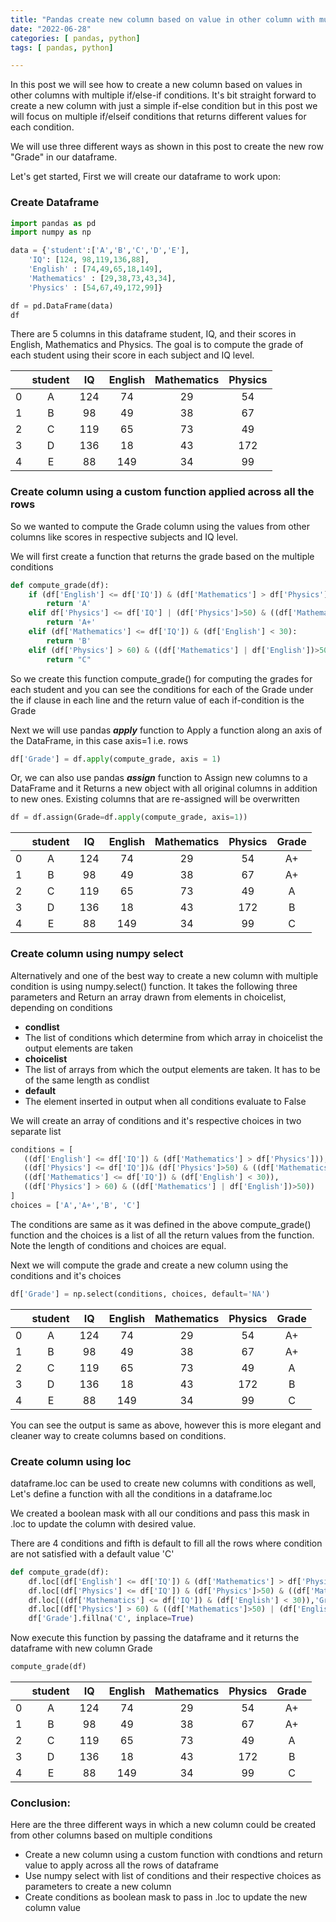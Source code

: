 ```yaml
---
title: "Pandas create new column based on value in other column with multiple conditions"
date: "2022-06-28"
categories: [ pandas, python]
tags: [ pandas, python]

---
```


In this post we will see how to create a new column based on values in other columns with multiple if/else-if conditions. It's bit straight forward to create a new column with just a simple if-else condition but in this post we will focus on multiple if/elseif conditions that returns different values for each condition.

We will use three different ways as shown in this post to create the new row "Grade" in our dataframe. 

Let's get started, First we will create our dataframe to work upon:

### Create Dataframe

```python
import pandas as pd
import numpy as np

data = {'student':['A','B','C','D','E'],
    'IQ': [124, 98,119,136,88],
    'English' : [74,49,65,18,149],
    'Mathematics' : [29,38,73,43,34],
    'Physics' : [54,67,49,172,99]}

df = pd.DataFrame(data)
df
```
There are 5 columns in this dataframe student, IQ, and their scores in English, Mathematics and Physics. The goal is to compute the grade of each student using their score in each subject and IQ level.

|      |     student    |   IQ   | English| Mathematics | Physics|
| ----------- | :-----------: | :-----------:| :-----------: | :-----------:|:-----------:|
| 0      | A          |  124 | 74 | 29 | 54 |
| 1      | B          |  98 | 49 | 38 | 67 |
| 2      | C          |  119 | 65 | 73 | 49 |
| 3      | D          |  136 | 18 | 43 | 172 |
| 4      | E          |  88 | 149 | 34 | 99 |

### Create column using a custom function applied across all the rows

So we wanted to compute the Grade column using the values from other columns like scores in respective subjects and IQ level.

We will first create a function that returns the grade based on the multiple conditions 

```python
def compute_grade(df):    
    if (df['English'] <= df['IQ']) & (df['Mathematics'] > df['Physics']):
        return 'A'
    elif df['Physics'] <= df['IQ'] | (df['Physics']>50) & ((df['Mathematics'] >  df['IQ']) | (df['English']>30)):
        return 'A+'
    elif (df['Mathematics'] <= df['IQ']) & (df['English'] < 30):
        return 'B'
    elif (df['Physics'] > 60) & ((df['Mathematics'] | df['English'])>50):
        return "C"	
```

So we create this function compute_grade() for computing the grades for each student and you can see the conditions for each of the Grade under the if clause in each line and the return value of each if-condition is the Grade

Next we will use pandas ***apply*** function to Apply a function along an axis of the DataFrame, in this case axis=1 i.e. rows

```python
df['Grade'] = df.apply(compute_grade, axis = 1)
```

Or, we can also use pandas ***assign*** function to Assign new columns to a DataFrame and it Returns a new object with all original columns in addition to new ones. Existing columns that are re-assigned will be overwritten

```python
df = df.assign(Grade=df.apply(compute_grade, axis=1))
```

|      |     student    |   IQ   | English| Mathematics | Physics| Grade |
| ----------- | :-----------: | :-----------:| :-----------: | :-----------:|:-----------:| :-----------:|
| 0      | A          |  124 | 74 | 29 | 54 | A+ |
| 1      | B          |  98 | 49 | 38 | 67 | A+ |
| 2      | C          |  119 | 65 | 73 | 49 | A |
| 3      | D          |  136 | 18 | 43 | 172 | B |
| 4      | E          |  88 | 149 | 34 | 99 | C |

### Create column using numpy select

Alternatively and one of the best way to create a new column with multiple condition is using numpy.select() function. It takes the following three parameters and Return an array drawn from elements in choicelist, depending on conditions

- **condlist**
 - 	The list of conditions which determine from which array in choicelist the output elements are taken
- **choicelist**
 - 	The list of arrays from which the output elements are taken. It has to be of the same length as condlist
- **default**
 - 	The element inserted in output when all conditions evaluate to False

 We will create an array of conditions and it's respective choices in two separate list

 ```python
 conditions = [
    ((df['English'] <= df['IQ']) & (df['Mathematics'] > df['Physics'])),
    ((df['Physics'] <= df['IQ'])& (df['Physics']>50) & ((df['Mathematics'] >  df['IQ']) | (df['English']>30))),
    ((df['Mathematics'] <= df['IQ']) & (df['English'] < 30)),
    ((df['Physics'] > 60) & ((df['Mathematics'] | df['English'])>50))
]
choices = ['A','A+','B', 'C']

 ```

 The conditions are same as it was defined in the above compute_grade() function and the choices is a list of all the return values from the function. Note the length of conditions and choices are equal.

 Next we will compute the grade and create a new column using the conditions and it's choices

 ```python
 df['Grade'] = np.select(conditions, choices, default='NA')
 ```

|      |     student    |   IQ   | English| Mathematics | Physics| Grade |
| ----------- | :-----------: | :-----------:| :-----------: | :-----------:|:-----------:| :-----------:|
| 0      | A          |  124 | 74 | 29 | 54 | A+ |
| 1      | B          |  98 | 49 | 38 | 67 | A+ |
| 2      | C          |  119 | 65 | 73 | 49 | A |
| 3      | D          |  136 | 18 | 43 | 172 | B |
| 4      | E          |  88 | 149 | 34 | 99 | C |

You can see the output is same as above, however this is more elegant and cleaner way to create columns based on conditions.

### Create column using loc

dataframe.loc can be used to create new columns with conditions as well, Let's define a function with all the conditions in a dataframe.loc

We created a boolean mask with all our conditions and pass this mask in .loc to update the column with desired value.

There are 4 conditions and fifth is default to fill all the rows where condition are not satisfied with a default value 'C'

```python
def compute_grade(df):
    df.loc[(df['English'] <= df['IQ']) & (df['Mathematics'] > df['Physics']),'Grade'] = 'A'
    df.loc[(df['Physics'] <= df['IQ']) & (df['Physics']>50) & ((df['Mathematics'] < df['IQ']) | (df['English']>30)),'Grade'] = 'A+'
    df.loc[((df['Mathematics'] <= df['IQ']) & (df['English'] < 30)),'Grade'] = 'B'
    df.loc[(df['Physics'] > 60) & ((df['Mathematics']>50) | (df['English']>50)),'Grade'] = 'C'
    df['Grade'].fillna('C', inplace=True)
```
Now execute this function by passing the dataframe and it returns the dataframe with new column Grade

```python
compute_grade(df)
```




|      |     student    |   IQ   | English| Mathematics | Physics| Grade |
| ----------- | :-----------: | :-----------:| :-----------: | :-----------:|:-----------:| :-----------:|
| 0      | A          |  124 | 74 | 29 | 54 | A+ |
| 1      | B          |  98 | 49 | 38 | 67 | A+ |
| 2      | C          |  119 | 65 | 73 | 49 | A |
| 3      | D          |  136 | 18 | 43 | 172 | B |
| 4      | E          |  88 | 149 | 34 | 99 | C |

### Conclusion:

Here are the three different ways in which a new column could be created from other columns based on multiple conditions

- Create a new column using a custom function with condtions and return value to apply across all the rows of dataframe
- Use numpy select with list of conditions and their respective choices as parameters to create a new column
- Create conditions as boolean mask to pass in .loc to update the new column value
